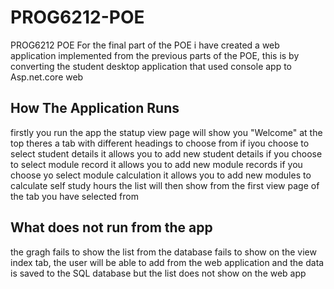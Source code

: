 # PROG6212-POE
PROG6212 POE
For the final part of the POE i have created a web application implemented from the previous parts of the POE, this is by converting the student desktop application that used console app to Asp.net.core web
## How The Application Runs
firstly you run the app
the statup view page will show you "Welcome"
at the top theres a tab with different headings to choose from
if iyou choose to select student details it allows you to add new student details
if you choose to select module record it allows you to add new module records
if you choose yo select module calculation it allows you to add new modules to calculate self study hours
the list will then show from the first view page of the tab you have selected from
## What does not run from the app
the gragh fails to show 
the list from the database fails to show on the view index tab, the user will be able to add from the web application and the data is saved to the SQL database but the list does not show on the web app

